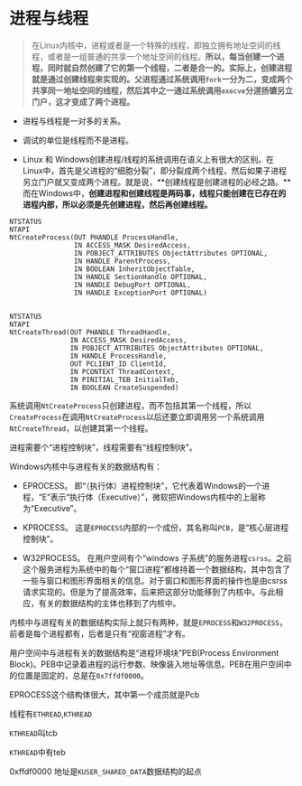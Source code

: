 # 进程与线程

> 在Linux内核中，进程或者是一个特殊的线程，即独立拥有地址空间的线程，或者是一组普通的共享一个地址空间的线程。**所以，每当创建一个进程，同时就自然创建了它的第一个线程，二者是合一的。实际上，创建进程就是通过创建线程来实现的。父进程通过系统调用`fork`一分为二，变成两个共享同一地址空间的线程，然后其中之一通过系统调用`execve`分道扬镳另立门户，这才变成了两个进程。**

- 进程与线程是一对多的关系。

- 调试的单位是线程而不是进程。

- Linux 和 Windows创建进程/线程的系统调用在语义上有很大的区别。在Linux中，首先是父进程的“细胞分裂”，即分裂成两个线程，然后如果子进程另立门户就又变成两个进程。就是说，**创建线程是创建进程的必经之路。**而在Windows中，**创建进程和创建线程是两码事，线程只能创建在已存在的进程内部，所以必须是先创建进程，然后再创建线程。**


```
NTSTATUS
NTAPI
NtCreateProcess(OUT PHANDLE ProcessHandle,
                IN ACCESS_MASK DesiredAccess,
                IN POBJECT_ATTRIBUTES ObjectAttributes OPTIONAL,
                IN HANDLE ParentProcess,
                IN BOOLEAN InheritObjectTable, 
                IN HANDLE SectionHandle OPTIONAL,  
                IN HANDLE DebugPort OPTIONAL,
                IN HANDLE ExceptionPort OPTIONAL)


NTSTATUS
NTAPI
NtCreateThread(OUT PHANDLE ThreadHandle,
               IN ACCESS_MASK DesiredAccess,
               IN POBJECT_ATTRIBUTES ObjectAttributes OPTIONAL,
               IN HANDLE ProcessHandle,
               OUT PCLIENT_ID ClientId,
               IN PCONTEXT ThreadContext,
               IN PINITIAL_TEB InitialTeb,
               IN BOOLEAN CreateSuspended)

```

系统调用`NtCreateProcess`只创建进程，而不包括其第一个线程，所以`CreateProcess`在调用`NtCreateProcess`以后还要立即调用另一个系统调用`NtCreateThread`，以创建其第一个线程。


进程需要个“进程控制块”，线程需要有“线程控制块”。

Windows内核中与进程有关的数据结构有：

- EPROCESS。 即“（执行体）进程控制块”，它代表着Windows的一个进程，“E”表示“执行体（Executive）”，微软把Windows内核中的上层称为“Executive”。

- KPROCESS。 这是`EPROCESS`内部的一个成份，其名称叫`PCB`，是“核心层进程控制块”。

- W32PROCESS。 在用户空间有个“windows 子系统”的服务进程`csrss`。之前这个服务进程为系统中的每个“窗口进程”都维持着一个数据结构，其中包含了一些与窗口和图形界面相关的信息。对于窗口和图形界面的操作也是由csrss请求实现的。但是为了提高效率，后来把这部分功能移到了内核中。与此相应，有关的数据结构的主体也移到了内核中。

内核中与进程有关的数据结构实际上就只有两种，就是`EPROCESS`和`W32PROCESS`，前者是每个进程都有，后者是只有“视窗进程”才有。


用户空间中与进程有关的数据结构是“进程环境块”PEB(Process Environment Block)。PEB中记录着进程的运行参数、映像装入地址等信息。PEB在用户空间中的位置是固定的，总是在`0x7ffdf0000`。


EPROCESS这个结构体很大，其中第一个成员就是Pcb



线程有`ETHREAD`,`KTHREAD`


`KTHREAD`叫tcb

`KTHREAD`中有teb




0xffdf0000 地址是`KUSER_SHARED_DATA`数据结构的起点